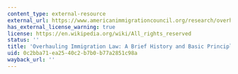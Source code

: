 ```yaml
---
content_type: external-resource
external_url: https://www.americanimmigrationcouncil.org/research/overhauling-immigration-law-brief-history-and-basic-principles-reform
has_external_license_warning: true
license: https://en.wikipedia.org/wiki/All_rights_reserved
status: ''
title: 'Overhauling Immigration Law: A Brief History and Basic Principles of Reform'
uid: 0c2bba71-ea25-40c2-b7b0-b77a2851c98a
wayback_url: ''
---
```

